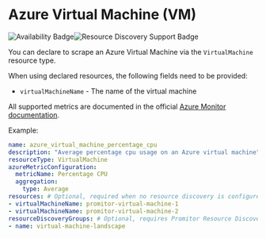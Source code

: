 # Azure Virtual Machine (VM)

![Availability Badge](https://img.shields.io/badge/Available%20Starting-v1.0-green.svg)![Resource Discovery Support Badge](https://img.shields.io/badge/Support%20for%20Resource%20Discovery-Yes-green.svg)

You can declare to scrape an Azure Virtual Machine via the `VirtualMachine` resource
type.

When using declared resources, the following fields need to be provided:

- `virtualMachineName` - The name of the virtual machine

All supported metrics are documented in the official [Azure Monitor documentation](https://docs.microsoft.com/en-us/azure/azure-monitor/platform/metrics-supported#microsoftcomputevirtualmachines).

Example:

```yaml
name: azure_virtual_machine_percentage_cpu
description: "Average percentage cpu usage on an Azure virtual machine"
resourceType: VirtualMachine
azureMetricConfiguration:
  metricName: Percentage CPU
  aggregation:
    type: Average
resources: # Optional, required when no resource discovery is configured
- virtualMachineName: promitor-virtual-machine-1
- virtualMachineName: promitor-virtual-machine-2
resourceDiscoveryGroups: # Optional, requires Promitor Resource Discovery agent (https://promitor.io/concepts/how-it-works#using-resource-discovery)
- name: virtual-machine-landscape
```
